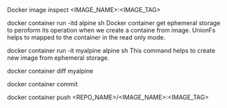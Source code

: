 Docker image inspect <IMAGE_NAME>:<IMAGE_TAG>


docker container run -itd alpine sh
Docker container get ephemeral storage to peroform its operation when we create a containe from image. UnionFs helps to mapped to the container in the read only mode.

docker container run -it myalpine alpine sh
This command helps to create new image from ephemeral storage.

docker container diff myalpine

docker container commit 

docker container push <REPO_NAME>/<IMAGE_NAME>:<IMAGE_TAG>
